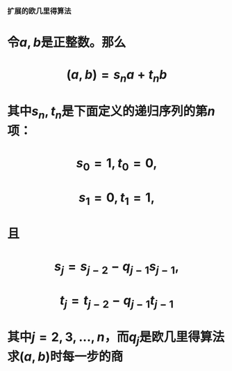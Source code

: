 ### 扩展的欧几里得算法

# 令$a, b$是正整数。那么

# <center>$$(a, b) = s_na + t_nb$$</center>

# 其中$s_n, t_n$是下面定义的递归序列的第$n$项：

# <center>$$s_0 = 1, t_0 = 0,$$</center>

# <center>$$s_1 = 0, t_1 = 1,$$</center>

# 且

# <center>$$s_j = s_{j-2} - q_{j - 1}s_{j - 1},     $$</center>

# <center>$$t_j = t_{j - 2} - q_{j - 1}t_{j - 1}$$</center>

# 其中$j = 2, 3, ..., n$，而$q_j$是欧几里得算法求$(a, b)$时每一步的商

